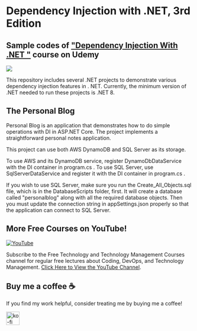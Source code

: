 # Dependency Injection with .NET, 3rd Edition
## Sample codes of ["Dependency Injection With .NET "](https://www.udemy.com/course/dependency-injection-in-net-core-2-and-aspnet-core-2/?referralCode=648F7F114AAC06731A07) course on Udemy

[![](https://img-b.udemycdn.com/course/750x422/1598064_46f0_8.jpg)](https://www.udemy.com/course/dependency-injection-in-net-core-2-and-aspnet-core-2/?referralCode=648F7F114AAC06731A07) 



 This repository includes several .NET projects to demonstrate various dependency injection features in . NET. Currently, the minimum version of .NET needed to run these projects is .NET 8.



## The Personal Blog

Personal Blog is an application that demonstrates how to do simple operations with DI in ASP.NET Core. The project implements a straightforward personal notes application.

This project can use both AWS DynamoDB and SQL Server as its storage. 

To use AWS and its DynamoDB service, register DynamoDbDataService with the DI container in program.cs .
To use SQL Server, use SqlServerDataService and register it with the DI container in program.cs .

If you wish to use SQL Server, make sure you run the Create_All_Objects.sql file, which is in the DatabaseScripts folder, first. It will create a database called "personalblog" along with all the required database objects. Then you must update the connection string in appSettings.json properly so that the application can connect to SQL Server.

## More Free Courses on YouTube!

[![YouTube](https://img.shields.io/badge/YouTube-Subscribe-red?style=flat&logo=youtube)](http://www.youtube.com/@FreeTechnologyLectures)

Subscribe to the Free Technology and Technology Management Courses channel for regular free lectures about Coding, DevOps, and Technology Management. [Click Here to View the YouTube Channel](http://www.youtube.com/@FreeTechnologyLectures).

## Buy me a coffee ☕

If you find my work helpful, consider treating me by buying me a coffee!

<a href="https://ko-fi.com/arefkarimi"><img src="https://storage.ko-fi.com/cdn/kofi2.png?v=3" alt="ko-fi" height="36"></a>
